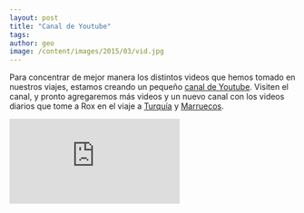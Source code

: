 ```yaml
---
layout: post
title: "Canal de Youtube"
tags: 
author: geo
image: /content/images/2015/03/vid.jpg
---
```

Para concentrar de mejor manera los distintos videos que hemos tomado en nuestros viajes, estamos creando un pequeño [canal de Youtube](https://www.youtube.com/playlist?list=PLeedmGY8zVnDrluDHR6JG4otmwbThu8QV). Visiten el canal, y pronto agregaremos más videos y un nuevo canal con los videos diarios que tome a Rox en el viaje a [Turquía](/tag/turquia) y [Marruecos](/tag/marruecos).

<div class="embed-responsive embed-responsive-16by9">
<iframe class="embed-responsive-item" src="https://www.youtube.com/embed/videoseries?list=PLeedmGY8zVnDrluDHR6JG4otmwbThu8QV" frameborder="0" allowfullscreen></iframe>
</div>